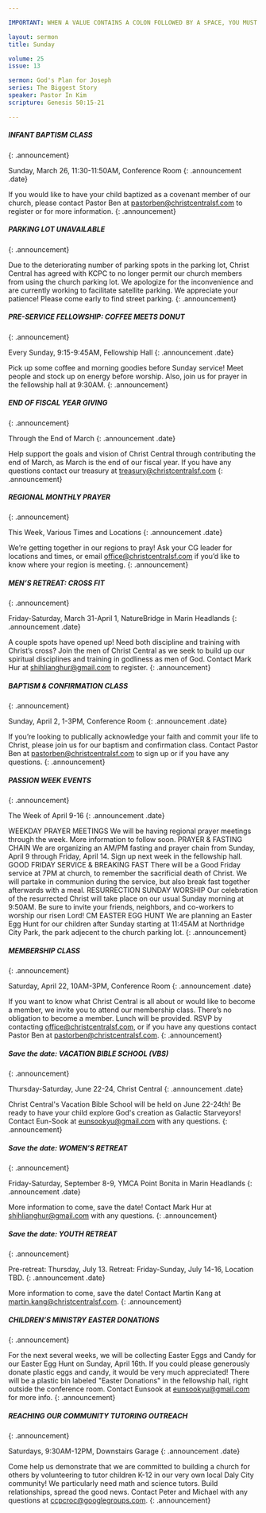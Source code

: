 ```yaml
---

IMPORTANT: WHEN A VALUE CONTAINS A COLON FOLLOWED BY A SPACE, YOU MUST USE &#58;

layout: sermon
title: Sunday

volume: 25
issue: 13

sermon: God's Plan for Joseph
series: The Biggest Story
speaker: Pastor In Kim
scripture: Genesis 50:15-21

---
```


##### INFANT BAPTISM CLASS 
{: .announcement}

Sunday, March 26, 11:30-11:50AM, Conference Room
{: .announcement .date}

If you would like to have your child baptized as a covenant member of our church, please contact Pastor Ben at pastorben@christcentralsf.com to register or for more information.
{: .announcement}

##### PARKING LOT UNAVAILABLE
{: .announcement}

Due to the deteriorating number of parking spots in the parking lot, Christ Central has agreed with KCPC to no longer permit our church members from using the church parking lot. We apologize for the inconvenience and are currently working to facilitate satellite parking. We appreciate your patience! Please come early to find street parking. 
{: .announcement}

##### PRE-SERVICE FELLOWSHIP: COFFEE MEETS DONUT
{: .announcement}

Every Sunday, 9:15-9:45AM, Fellowship Hall
{: .announcement .date}

Pick up some coffee and morning goodies before Sunday service! Meet people and stock up on energy before worship. Also, join us for prayer in the fellowship hall at 9:30AM.
{: .announcement}

##### END OF FISCAL YEAR GIVING
{: .announcement}

Through the End of March
{: .announcement .date}

Help support the goals and vision of Christ Central through contributing the end of March, as March is the end of our fiscal year. If you have any questions contact our treasury at treasury@christcentralsf.com
{: .announcement}

##### REGIONAL MONTHLY PRAYER
{: .announcement}

This Week, Various Times and Locations
{: .announcement .date}

We’re getting together in our regions to pray! Ask your CG leader for locations and times, or email office@christcentralsf.com if you’d like to know where your region is meeting.
{: .announcement}

##### MEN’S RETREAT: CROSS FIT
{: .announcement}

Friday-Saturday, March 31-April 1, NatureBridge in Marin Headlands
{: .announcement .date}

A couple spots have opened up! Need both discipline and training with Christ’s cross? Join the men of Christ Central as we seek to build up our spiritual disciplines and training in godliness as men of God. Contact Mark Hur at shihlianghur@gmail.com to register.
{: .announcement}

##### BAPTISM & CONFIRMATION CLASS
{: .announcement}

Sunday, April 2, 1-3PM, Conference Room
{: .announcement .date}

If you’re looking to publically acknowledge your faith and commit your life to Christ, please join us for our baptism and confirmation class. Contact Pastor Ben at pastorben@christcentralsf.com to sign up or if you have any questions.
{: .announcement}

##### PASSION WEEK EVENTS
{: .announcement}

The Week of April 9-16
{: .announcement .date}

WEEKDAY PRAYER MEETINGS
We will be having regional prayer meetings through the week. More information to follow soon.
PRAYER & FASTING CHAIN
We are organizing an AM/PM fasting and prayer chain from Sunday, April 9 through Friday, April 14. Sign up next week in the fellowship hall.
GOOD FRIDAY SERVICE & BREAKING FAST
There will be a Good Friday service at 7PM at church, to remember the sacrificial death of Christ. We will partake in communion during the service, but also break fast together afterwards with a meal.
RESURRECTION SUNDAY WORSHIP
Our celebration of the resurrected Christ will take place on our usual Sunday morning at 9:50AM. Be sure to invite your friends, neighbors, and co-workers to worship our risen Lord! 
CM EASTER EGG HUNT
We are planning an Easter Egg Hunt for our children after Sunday starting at 11:45AM at Northridge City Park, the park adjecent to the church parking lot.
{: .announcement}

##### MEMBERSHIP CLASS
{: .announcement}

Saturday, April 22, 10AM-3PM, Conference Room
{: .announcement .date}

If you want to know what Christ Central is all about or would like to become a member, we invite you to attend our membership class. There’s no obligation to become a member. Lunch will be provided. RSVP by contacting office@christcentralsf.com, or if you have any questions contact Pastor Ben at pastorben@christcentralsf.com.
{: .announcement}

##### Save the date: VACATION BIBLE SCHOOL (VBS)
{: .announcement}

Thursday-Saturday, June 22-24, Christ Central
{: .announcement .date}

Christ Central's Vacation Bible School will be held on June 22-24th!  Be ready to have your child explore God's creation as Galactic Starveyors! Contact Eun-Sook at eunsookyu@gmail.com with any questions.
{: .announcement}

##### Save the date: WOMEN’S RETREAT
{: .announcement}

Friday-Saturday, September 8-9, YMCA Point Bonita in Marin Headlands
{: .announcement .date}

More information to come, save the date! Contact Mark Hur at shihlianghur@gmail.com with any questions.
{: .announcement}

##### Save the date: YOUTH RETREAT
{: .announcement}

Pre-retreat: Thursday, July 13. Retreat: Friday-Sunday, July 14-16, Location TBD.
{: .announcement .date}

More information to come, save the date! Contact Martin Kang at martin.kang@christcentralsf.com.
{: .announcement}

##### CHILDREN’S MINISTRY EASTER DONATIONS
{: .announcement}

For the next several weeks, we will be collecting Easter Eggs and Candy for our Easter Egg Hunt on Sunday, April 16th. If you could please generously donate plastic eggs and candy, it would be very much appreciated!  There will be a plastic bin labeled "Easter Donations" in the fellowship hall, right outside the conference room. Contact Eunsook at eunsookyu@gmail.com for more info.
{: .announcement}

##### REACHING OUR COMMUNITY TUTORING OUTREACH
{: .announcement}

Saturdays, 9:30AM-12PM, Downstairs Garage
{: .announcement .date}

Come help us demonstrate that we are committed to building a church for others by volunteering to tutor children K-12 in our very own local Daly City community! We particularly need math and science tutors. Build relationships, spread the good news. Contact Peter and Michael with any questions at ccpcroc@googlegroups.com.
{: .announcement}